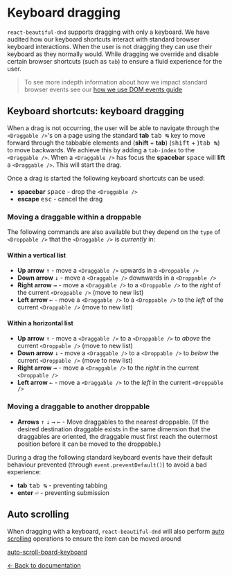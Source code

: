 # Keyboard dragging

`react-beautiful-dnd` supports dragging with only a keyboard. We have audited how our keyboard shortcuts interact with standard browser keyboard interactions. When the user is not dragging they can use their keyboard as they normally would. While dragging we override and disable certain browser shortcuts (such as `tab`) to ensure a fluid experience for the user.

> To see more indepth information about how we impact standard browser events see our [how we use DOM events guide](/docs/guides/how-we-use-dom-events.md)

## Keyboard shortcuts: keyboard dragging

When a drag is not occurring, the user will be able to navigate through the `<Draggable />`'s on a page using the standard **tab** <kbd>tab ↹</kbd> key to move forward through the tabbable elements and (**shift** + **tab**) (<kbd>shift</kbd> + )<kbd>tab ↹</kbd>) to move backwards. We achieve this by adding a `tab-index` to the `<Draggable />`. When a `<Draggable />` has focus the **spacebar** <kbd>space</kbd> will **lift** a `<Draggable />`. This will start the drag.

Once a drag is started the following keyboard shortcuts can be used:

- **spacebar** <kbd>space</kbd> - drop the `<Draggable />`
- **escape** <kbd>esc</kbd> - cancel the drag

### Moving a draggable within a droppable

The following commands are also available but they depend on the `type` of `<Droppable />` that the `<Draggable />` is _currently_ in:

#### Within a vertical list

- **Up arrow** <kbd>↑</kbd> - move a `<Draggable />` upwards in a `<Droppable />`
- **Down arrow** <kbd>↓</kbd> - move a `<Draggable />` downwards in a `<Droppable />`
- **Right arrow** <kbd>→</kbd> - move a `<Draggable />` to a `<Droppable />` to the _right_ of the current `<Droppable />` (move to new list)
- **Left arrow** <kbd>←</kbd> - move a `<Draggable />` to a `<Droppable />` to the _left_ of the current `<Droppable />` (move to new list)

#### Within a horizontal list

- **Up arrow** <kbd>↑</kbd> - move a `<Draggable />` to a `<Droppable />` to _above_ the current `<Droppable />` (move to new list)
- **Down arrow** <kbd>↓</kbd> - move a `<Draggable />` to a `<Droppable />` to _below_ the current `<Droppable />` (move to new list)
- **Right arrow** <kbd>→</kbd> - move a `<Draggable />` to the _right_ in the current `<Droppable />`
- **Left arrow** <kbd>←</kbd> - move a `<Draggable />` to the _left_ in the current `<Droppable />`

### Moving a draggable to another droppable

- **Arrows** <kbd>↑</kbd> <kbd>↓</kbd> <kbd>→</kbd> <kbd>←</kbd> - Move draggables to the nearest droppable.
(If the desired destination draggable exists in the same dimension that the draggables are oriented, the draggable must first reach the outermost position before it can be moved to the droppable.)

During a drag the following standard keyboard events have their default behaviour prevented (through `event.preventDefault()`) to avoid a bad experience:

- **tab** <kbd>tab ↹</kbd> - preventing tabbing
- **enter** <kbd>⏎</kbd> - preventing submission

## Auto scrolling

When dragging with a keyboard, `react-beautiful-dnd` will also perform [auto scrolling](/docs/guides/auto-scrolling.md) operations to ensure the item can be moved around

[auto-scroll-board-keyboard](https://user-images.githubusercontent.com/2182637/36520650-3d3638f8-17e6-11e8-9cba-1fb439070285.gif)

[← Back to documentation](/README.md#documentation-)
